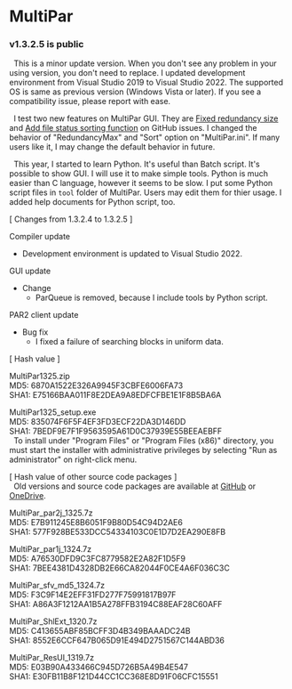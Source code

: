 # MultiPar

### v1.3.2.5 is public

&nbsp; This is a minor update version. 
When you don't see any problem in your using version, you don't need to replace. 
I updated development environment from Visual Studio 2019 to Visual Studio 2022. 
The supported OS is same as previous version (Windows Vista or later). 
If you see a compatibility issue, please report with ease.

&nbsp; I test two new features on MultiPar GUI. 
They are [Fixed redundancy size](https://github.com/Yutaka-Sawada/MultiPar/issues/69) 
and [Add file status sorting function](https://github.com/Yutaka-Sawada/MultiPar/issues/71) 
on GitHub issues. 
I changed the behavior of "RedundancyMax" and "Sort" option on "MultiPar.ini". 
If many users like it, I may change the default behavior in future.

&nbsp; This year, I started to learn Python. 
It's useful than Batch script. 
It's possible to show GUI. 
I will use it to make simple tools. 
Python is much easier than C language, however it seems to be slow. 
I put some Python script files in `tool` folder of MultiPar. 
Users may edit them for thier usage. 
I added help documents for Python script, too.


[ Changes from 1.3.2.4 to 1.3.2.5 ]  

Compiler update  
- Development environment is updated to Visual Studio 2022.  

GUI update  
- Change  
  - ParQueue is removed, because I include tools by Python script.  

PAR2 client update  
- Bug fix  
  - I fixed a failure of searching blocks in uniform data.  


[ Hash value ]  

MultiPar1325.zip  
MD5: 6870A1522E326A9945F3CBFE6006FA73  
SHA1: E75166BAA011F8E2DEA9A8EDFCFBE1E1F8B5BA6A  

MultiPar1325_setup.exe  
MD5: 835074F6F5F4EF3FD3ECF22DA3D146DD  
SHA1: 7BEDF9E7F1F9563595A61D0C37939E55BEEAEBFF  
&nbsp; To install under "Program Files" or "Program Files (x86)" directory, 
you must start the installer with administrative privileges by selecting 
"Run as administrator" on right-click menu.  


[ Hash value of other source code packages ]  
&nbsp; Old versions and source code packages are available at 
[GitHub](https://github.com/Yutaka-Sawada/MultiPar/releases) or 
[OneDrive](https://1drv.ms/u/s!AtGhNMUyvbWOaSo1n_R8awJ_hg0?e=4V0gXu).  

MultiPar_par2j_1325.7z  
MD5: E7B911245E8B6051F9B80D54C94D2AE6  
SHA1: 577F928BE533DCC54334103C0E1D7D2EA290E8FB  

MultiPar_par1j_1324.7z  
MD5: A76530DFD9C3FC8779582E2A82F1D5F9  
SHA1: 7BEE4381D4328DB2E66CA82044F0CE4A6F036C3C  

MultiPar_sfv_md5_1324.7z  
MD5: F3C9F14E2EFF31FD277F75991817B97F  
SHA1: A86A3F1212AA1B5A278FFB3194C88EAF28C60AFF  

MultiPar_ShlExt_1320.7z  
MD5: C413655ABF85BCFF3D4B349BAAADC24B  
SHA1: 8552E6CCF647B065D91E494D2751567C144ABD36  

MultiPar_ResUI_1319.7z  
MD5: E03B90A433466C945D726B5A49B4E547  
SHA1: E30FB11B8F121D44CC1CC368E8D91F06CFC15551  
